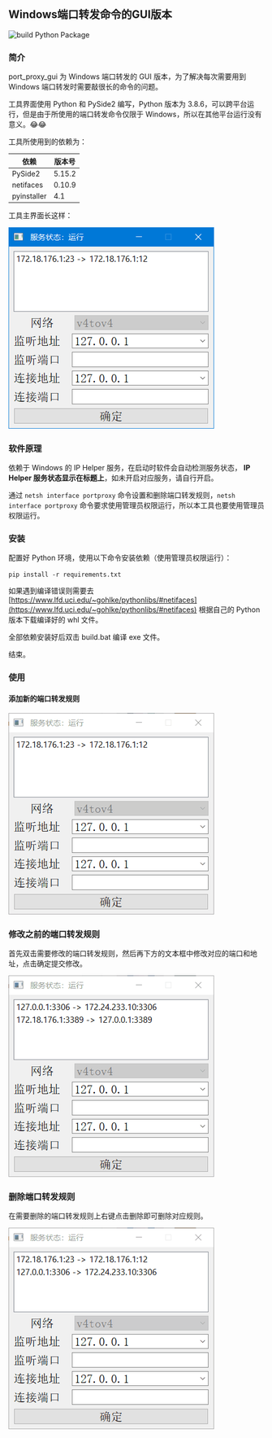 ## Windows端口转发命令的GUI版本

![build Python Package](https://github.com/libra146/port_proxy_gui/workflows/build%20Python%20Package/badge.svg?branch=main)

### 简介

port_proxy_gui 为 Windows 端口转发的 GUI 版本，为了解决每次需要用到 Windows 端口转发时需要敲很长的命令的问题。

工具界面使用 Python 和 PySide2 编写，Python 版本为 3.8.6，可以跨平台运行，但是由于所使用的端口转发命令仅限于 Windows，所以在其他平台运行没有意义。😂😂

工具所使用到的依赖为：

| 依赖        | 版本号 |
| ----------- | ------ |
| PySide2     | 5.15.2 |
| netifaces   | 0.10.9 |
| pyinstaller | 4.1    |

工具主界面长这样：

![](img/main.png)

### 软件原理

依赖于 Windows 的 IP Helper 服务，在启动时软件会自动检测服务状态， **IP Helper 服务状态显示在标题上**，如未开启对应服务，请自行开启。

通过 `netsh interface portproxy` 命令设置和删除端口转发规则，`netsh interface portproxy` 命令要求使用管理员权限运行，所以本工具也要使用管理员权限运行。

### 安装

配置好 Python 环境，使用以下命令安装依赖（使用管理员权限运行）：

`pip install -r requirements.txt`

如果遇到编译错误则需要去 [https://www.lfd.uci.edu/~gohlke/pythonlibs/#netifaces](https://www.lfd.uci.edu/~gohlke/pythonlibs/#netifaces)
根据自己的 Python 版本下载编译好的 whl 文件。

全部依赖安装好后双击 build.bat 编译 exe 文件。

结束。

### 使用

#### 添加新的端口转发规则

![](img/add.gif)

### 修改之前的端口转发规则

首先双击需要修改的端口转发规则，然后再下方的文本框中修改对应的端口和地址，点击确定提交修改。

![](img/edit.gif)

### 删除端口转发规则

在需要删除的端口转发规则上右键点击删除即可删除对应规则。

![](img/del.gif)